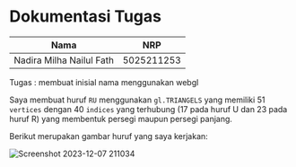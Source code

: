# Dokumentasi Tugas
|                Nama                |    NRP     |
| :--------------------------------: | :--------: |
|      Nadira Milha Nailul Fath      | 5025211253 |

Tugas : membuat inisial nama menggunakan webgl

Saya membuat huruf ``RU`` menggunakan ``gl.TRIANGELS`` yang memiliki 51 ``vertices`` dengan 40 ``indices`` yang terhubung (17 pada huruf U dan 23 pada huruf R) yang membentuk persegi maupun persegi panjang. 

Berikut merupakan gambar huruf yang saya kerjakan:

![Screenshot 2023-12-07 211034](https://github.com/nadiramlha/InisialNama-webgl/assets/88009253/278d7a0b-8ec9-4c97-bff4-82da051e48de)
